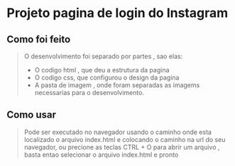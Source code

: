 # Projeto pagina de login do Instagram

## Como foi feito

> O desenvolvimento foi separado por partes , sao elas:
>
> - O codigo html , que deu a estrutura da pagina 
> - O codigo css, que configurou o design da pagina 
> - A pasta de imagem , onde foram separadas as imagems necessarias para o desenvolvimento.

## Como usar 

> Pode ser executado no navegador usando o caminho onde esta localizado o arquivo index.html e colocando o caminho na url do seu navegador, ou precione as teclas CTRL + O para abrir um arquivo , basta entao selecionar o arquivo index.html e pronto
